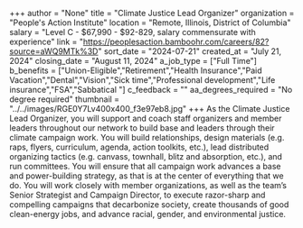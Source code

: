 +++
author = "None"
title = "Climate Justice Lead Organizer"
organization = "People's Action Institute"
location = "Remote, Illinois, District of Columbia"
salary = "Level C - $67,990 - $92-829, salary commensurate with experience"
link = "https://peoplesaction.bamboohr.com/careers/82?source=aWQ9MTk%3D"
sort_date = "2024-07-21"
created_at = "July 21, 2024"
closing_date = "August 11, 2024"
a_job_type = ["Full Time"]
b_benefits = ["Union-Eligible","Retirement","Health Insurance","Paid Vacation","Dental","Vision","Sick time","Professional development","Life insurance","FSA","Sabbatical "]
c_feedback = ""
aa_degrees_required = "No degree required"
thumbnail = "../../images/RGE0Y7Lv400x400_f3e97eb8.jpg"
+++
As the Climate Justice Lead Organizer, you will support and coach staff organizers and member leaders throughout our network to build base and leaders through their climate campaign work. You will build relationships, design materials (e.g. raps, flyers, curriculum, agenda, action toolkits, etc.), lead distributed organizing tactics (e.g. canvass, townhall, blitz and absorption, etc.), and run committees. You will ensure that all campaign work advances a base and power-building strategy, as that is at the center of everything that we do. You will work closely with member organizations, as well as the team’s Senior Strategist and Campaign Director, to execute razor-sharp and compelling campaigns that decarbonize society, create thousands of good clean-energy jobs, and advance racial, gender, and environmental justice. 